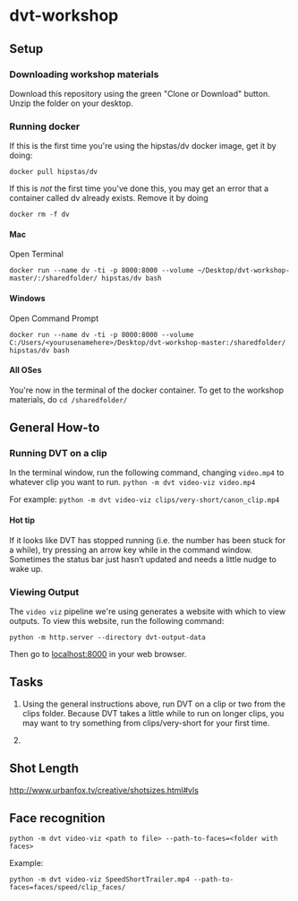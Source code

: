 # dvt-workshop


## Setup
### Downloading workshop materials
Download this repository using the green "Clone or Download" button. Unzip the folder on your desktop. 

### Running docker
If this is the first time you're using the hipstas/dv docker image, get it by doing:
```
docker pull hipstas/dv
```
If this is *not* the first time you've done this, you may get an error that a container called dv already exists. Remove it by doing
```
docker rm -f dv
```
#### Mac
Open Terminal 
``` 
docker run --name dv -ti -p 8000:8000 --volume ~/Desktop/dvt-workshop-master/:/sharedfolder/ hipstas/dv bash
```

#### Windows
Open Command Prompt 
```
docker run --name dv -ti -p 8000:8000 --volume C:/Users/<yourusenamehere>/Desktop/dvt-workshop-master:/sharedfolder/ hipstas/dv bash
```

#### All OSes
You're now in the terminal of the docker container. To get to the workshop materials, do
`cd /sharedfolder/`


## General How-to
### Running DVT on a clip
In the terminal window, run the following command, changing `video.mp4` to whatever clip you want to run.
 `python -m dvt video-viz video.mp4`
 
For example:
`python -m dvt video-viz clips/very-short/canon_clip.mp4`

#### Hot tip
If it looks like DVT has stopped running (i.e. the number has been stuck for a while), try pressing an arrow key while in the command window. Sometimes the status bar just hasn’t updated and needs a little nudge to wake up.

### Viewing Output
The `video viz` pipeline we're using generates a website with which to view outputs. To view this website, run the following command:
```
python -m http.server --directory dvt-output-data
```
Then go to [localhost:8000](http://locahost:8000/) in your web browser.
 
## Tasks
1. Using the general instructions above, run DVT on a clip or two from the clips folder. Because DVT takes a little while to run on longer clips, you may want to try something from clips/very-short for your first time. 

2.
 
## Shot Length
http://www.urbanfox.tv/creative/shotsizes.html#vls

## Face recognition
```
python -m dvt video-viz <path to file> --path-to-faces=<folder with faces>
```

Example:
```
python -m dvt video-viz SpeedShortTrailer.mp4 --path-to-faces=faces/speed/clip_faces/
```
